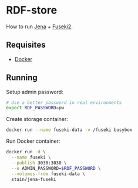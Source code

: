 # RDF-store

How to run [Jena](https://jena.apache.org/) + [Fuseki2](https://jena.apache.org/documentation/fuseki2/).

## Requisites

* [Docker](https://www.docker.com/)

## Running

Setup admin password:

```sh
# Use a better password in real environments
export RDF_PASSWORD=pw
```

Create storage container:

```sh
docker run --name fuseki-data -v /fuseki busybox
```

Run Docker container:

```sh
docker run -d \
  --name fuseki \
  --publish 3030:3030 \
  --e ADMIN_PASSWORD=$RDF_PASSWORD \
  --volumes-from fuseki-data \
  stain/jena-fuseki
```
